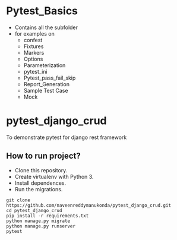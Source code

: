 # Pytest_Basics
* Contains all the subfolder 
* for examples on
  * confest
  * Fixtures
  * Markers
  * Options
  * Parameterization
  * pytest_ini
  * Pytest_pass_fail_skip 
  * Report_Generation
  * Sample Test Case
  * Mock

# pytest_django_crud
To demonstrate pytest for django rest framework
## How to run project?

* Clone this repository.
* Create virtualenv with Python 3.
* Install dependences.
* Run the migrations.

```
git clone https://github.com/naveenreddymanukonda/pytest_django_crud.git
cd pytest_django_crud
pip install -r requirements.txt
python manage.py migrate
python manage.py runserver
pytest
```
